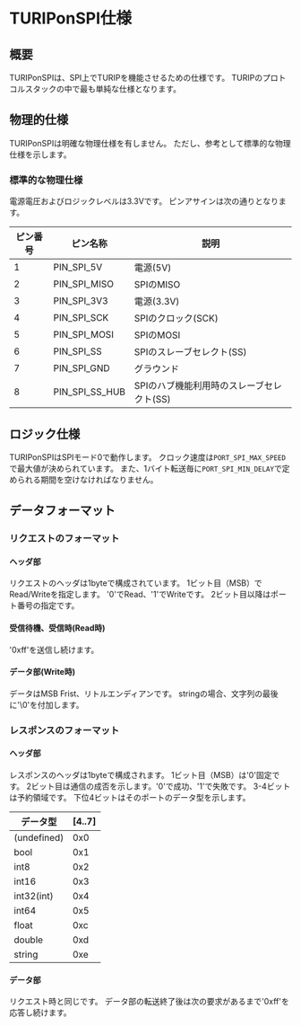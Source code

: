 # TURIPonSPI仕様

## 概要

TURIPonSPIは、SPI上でTURIPを機能させるための仕様です。
TURIPのプロトコルスタックの中で最も単純な仕様となります。

## 物理的仕様

TURIPonSPIは明確な物理仕様を有しません。
ただし、参考として標準的な物理仕様を示します。

### 標準的な物理仕様

電源電圧およびロジックレベルは3.3Vです。
ピンアサインは次の通りとなります。

| ピン番号 | ピン名称       | 説明                                      |
|----------|----------------|-------------------------------------------|
| 1        | PIN_SPI_5V     | 電源(5V)                                  |
| 2        | PIN_SPI_MISO   | SPIのMISO                                 |
| 3        | PIN_SPI_3V3    | 電源(3.3V)                                |
| 4        | PIN_SPI_SCK    | SPIのクロック(SCK)                        |
| 5        | PIN_SPI_MOSI   | SPIのMOSI                                 |
| 6        | PIN_SPI_SS     | SPIのスレーブセレクト(SS)                 |
| 7        | PIN_SPI_GND    | グラウンド                                |
| 8        | PIN_SPI_SS_HUB | SPIのハブ機能利用時のスレーブセレクト(SS) |


## ロジック仕様

TURIPonSPIはSPIモード0で動作します。
クロック速度は`PORT_SPI_MAX_SPEED`で最大値が決められています。
また、1バイト転送毎に`PORT_SPI_MIN_DELAY`で定められる期間を空けなければなりません。

## データフォーマット

### リクエストのフォーマット

#### ヘッダ部

リクエストのヘッダは1byteで構成されています。
1ビット目（MSB）でRead/Writeを指定します。 '0'でRead、'1'でWriteです。
2ビット目以降はポート番号の指定です。

#### 受信待機、受信時(Read時)

'0xff'を送信し続けます。

#### データ部(Write時)

データはMSB Frist、リトルエンディアンです。
stringの場合、文字列の最後に'\0'を付加します。

### レスポンスのフォーマット

#### ヘッダ部

レスポンスのヘッダは1byteで構成されます。
1ビット目（MSB）は'0'固定です。
2ビット目は通信の成否を示します。'0'で成功、'1'で失敗です。
3-4ビットは予約領域です。
下位4ビットはそのポートのデータ型を示します。

| データ型    | [4..7] |
|-------------|--------|
| (undefined) | 0x0    |
| bool        | 0x1    |
| int8        | 0x2    |
| int16       | 0x3    |
| int32(int)  | 0x4    |
| int64       | 0x5    |
| float       | 0xc    |
| double      | 0xd    |
| string      | 0xe    |

#### データ部

リクエスト時と同じです。
データ部の転送終了後は次の要求があるまで'0xff'を応答し続けます。
